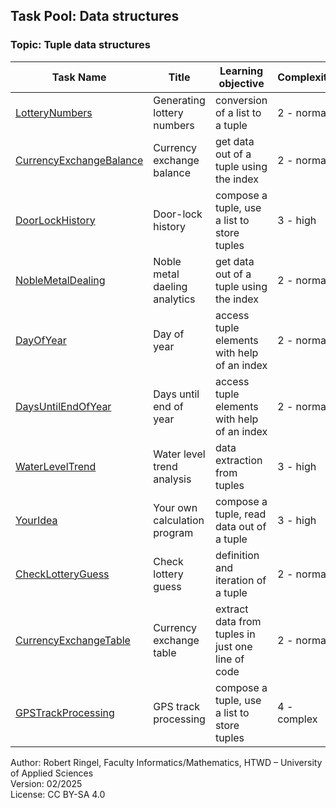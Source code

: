 ## Task Pool: Data structures

### Topic: Tuple data structures


| **Task Name**                                                 | **Title**                              | **Learning objective**                               | **Complexity** | **Task type**          |
| ------------------------------------------------------------- | -------------------------------------- | ---------------------------------------------------- | -------------- | ---------------------- |
| [LotteryNumbers](LotteryNumbers.md)                           | Generating lottery numbers             | conversion of a list to a tuple                      | 2 - normal     | reverse task           |
| [CurrencyExchangeBalance](CurrencyExchangeBalance.md)         | Currency exchange balance              | get data out of a tuple using the index              | 2 - normal     | worked-out example     |
| [DoorLockHistory](DoorLockHistory.md)                         | Door-lock history                      | compose a tuple, use a list to store tuples          | 3 - high       | worked-out example     |
| [NobleMetalDealing](NobleMetalDealing.md)                     | Noble metal daeling analytics          | get data out of a tuple using the index              | 2 - normal     | imitation task         |
| [DayOfYear](DayOfYear.md)                                     | Day of year                            | access tuple elements with help of an index          | 2 - normal     | completion task        |
| [DaysUntilEndOfYear](DaysUntilEndOfYear.md)                   | Days until end of year                 | access tuple elements with help of an index          | 2 - normal     | imitation task         |
| [WaterLevelTrend](WaterLevelTrend.md)                         | Water level trend analysis             | data extraction from tuples                          | 3 - high       | worked out example     |
| [YourIdea](YourIdea.md)                                       | Your own calculation program           | compose a tuple, read data out of a tuple            | 3 - high       | non-specific goal task |
| [CheckLotteryGuess](CheckLotteryGuess.md)                     | Check lottery guess                    | definition and iteration of a tuple                  | 2 - normal     | completion task        |
| [CurrencyExchangeTable](CurrencyExchangeTable.md)             | Currency exchange table                | extract data from tuples in just one line of code    | 2 - normal     | conventional task      |
| [GPSTrackProcessing](GPSTrackProcessing.md)                   | GPS track processing                   | compose a tuple, use a list to store tuples          | 4 - complex    | conventional task      |


Author: Robert Ringel, Faculty Informatics/Mathematics, HTWD – University of Applied Sciences  
Version: 02/2025            
License: CC BY-SA 4.0

